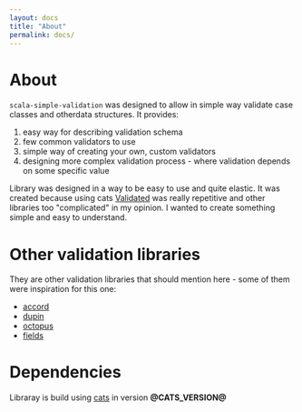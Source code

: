 ```yaml
---
layout: docs
title: "About"
permalink: docs/
---
```

# About

`scala-simple-validation` was designed to allow in simple way validate case classes and otherdata structures. It provides:
1. easy way for describing validation schema
2. few common validators to use
3. simple way of creating your own, custom validators
4. designing more complex validation process - where validation depends on some specific value

Library was designed in a way to be easy to use and quite elastic. It was created because using cats [Validated](https://typelevel.org/cats/datatypes/validated.html) was really repetitive and other libraries too \"complicated\" in my opinion. I wanted to create something simple and easy to understand.

# Other validation libraries

They are other validation libraries that should mention here - some of them were inspiration for this one:
* [accord](http://wix.github.io/accord/)
* [dupin](https://github.com/yakivy/dupin)
* [octopus](https://github.com/krzemin/octopus)
* [fields](https://jap-company.github.io/fields/)

# Dependencies

Libraray is build using [cats](https://typelevel.org/cats/) in version **@CATS_VERSION@**

